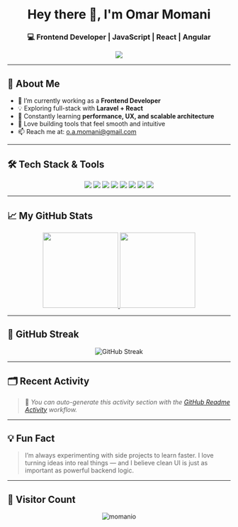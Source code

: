 <!-- Profile Header with Emoji -->
<h1 align="center">Hey there 👋, I'm Omar Momani</h1>
<h3 align="center">💻 Frontend Developer | JavaScript | React | Angular</h3>

<p align="center">
  <img src="https://readme-typing-svg.herokuapp.com?color=1E4277&center=true&vCenter=true&lines=Frontend+Developer+%F0%9F%92%BB;Laravel+%2B+React+Specialist;Love+Building+Clean+UI+%E2%9C%A8;Always+Learning+New+Things+%F0%9F%93%9A" />
</p>

---

## 🧠 About Me

- 🔭 I’m currently working as a **Frontend Developer**
- 💡 Exploring full-stack with **Laravel + React**
- 🌱 Constantly learning **performance, UX, and scalable architecture**
- 🧰 Love building tools that feel smooth and intuitive
- 📫 Reach me at: [o.a.momani@gmail.com](mailto:o.a.momani@gmail.com)

---

## 🛠️ Tech Stack & Tools

<p align="center">
  <img src="https://img.shields.io/badge/-React-1e4277?style=for-the-badge&logo=react&logoColor=white"/>
  <img src="https://img.shields.io/badge/-Laravel-E74430?style=for-the-badge&logo=laravel&logoColor=white"/>
  <img src="https://img.shields.io/badge/-TypeScript-3178C6?style=for-the-badge&logo=typescript&logoColor=white"/>
  <img src="https://img.shields.io/badge/-Tailwind-38bdf8?style=for-the-badge&logo=tailwindcss&logoColor=white"/>
  <img src="https://img.shields.io/badge/-Vite-646CFF?style=for-the-badge&logo=vite&logoColor=white"/>
  <img src="https://img.shields.io/badge/-Inertia.js-4B3263?style=for-the-badge&logo=inertia&logoColor=white"/>
  <img src="https://img.shields.io/badge/-MySQL-00758F?style=for-the-badge&logo=mysql&logoColor=white"/>
  <img src="https://img.shields.io/badge/-Firebase-FFCA28?style=for-the-badge&logo=firebase&logoColor=black"/>
</p>

---

## 📈 My GitHub Stats

<div align="center">

<a href="https://github.com/momanio">
  <img height="170" src="https://github-readme-stats.vercel.app/api?username=momanio&show_icons=true&theme=tokyonight&count_private=true&include_all_commits=true&hide_border=true" />
</a>
<a href="https://github.com/momanio">
  <img height="170" src="https://github-readme-stats.vercel.app/api/top-langs/?username=momanio&layout=compact&theme=tokyonight&hide_border=true" />
</a>

</div>

---

## 🧪 GitHub Streak

<p align="center">
  <img src="https://streak-stats.demolab.com?user=momanio&theme=tokyonight&hide_border=true" alt="GitHub Streak" />
</p>

---

## 🗂️ Recent Activity

<!--START_SECTION:activity-->
<!--END_SECTION:activity-->

> 📝 _You can auto-generate this activity section with the [GitHub Readme Activity](https://github.com/Readme-Workflows/Readme-Activity) workflow._

---

## 💡 Fun Fact

> I’m always experimenting with side projects to learn faster. I love turning ideas into real things — and I believe clean UI is just as important as powerful backend logic.

---

## 👀 Visitor Count

<p align="center">
  <img src="https://komarev.com/ghpvc/?username=momanio&label=Profile+visitors&color=1E4277&style=flat" alt="momanio" />
</p>
